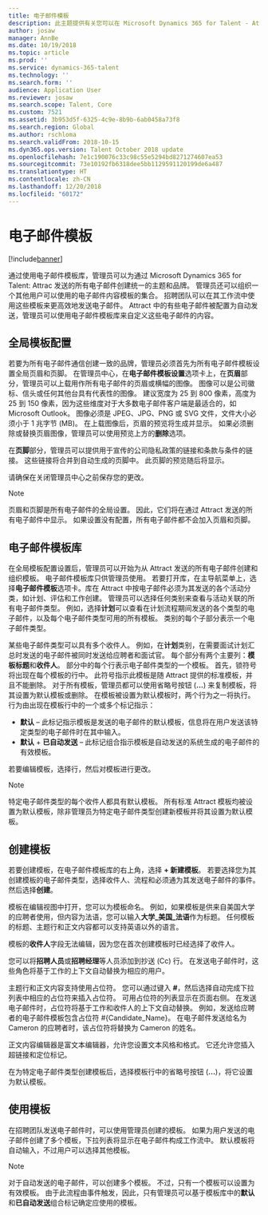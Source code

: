 ```yaml
---
title: 电子邮件模板
description: 此主题提供有关您可以在 Microsoft Dynamics 365 for Talent - Attract 中创建和使用的电子邮件模板的信息。
author: josaw
manager: AnnBe
ms.date: 10/19/2018
ms.topic: article
ms.prod: ''
ms.service: dynamics-365-talent
ms.technology: ''
ms.search.form: ''
audience: Application User
ms.reviewer: josaw
ms.search.scope: Talent, Core
ms.custom: 7521
ms.assetid: 3b953d5f-6325-4c9e-8b9b-6ab0458a73f8
ms.search.region: Global
ms.author: rschloma
ms.search.validFrom: 2018-10-15
ms.dyn365.ops.version: Talent October 2018 update
ms.openlocfilehash: 7e1c190076c33c98c55e5294bd8271274607ea53
ms.sourcegitcommit: 73e10192fb6318dee5bb1129591120199de6a487
ms.translationtype: HT
ms.contentlocale: zh-CN
ms.lasthandoff: 12/20/2018
ms.locfileid: "60172"
---
```

# <a name="email-templates"></a>电子邮件模板
[!include[banner](../includes/banner.md)]

通过使用电子邮件模板库，管理员可以为通过 Microsoft Dynamics 365 for Talent: Attrac 发送的所有电子邮件创建统一的主题和品牌。 管理员还可以组织一个其他用户可以使用的电子邮件内容模板的集合。 招聘团队可以在其工作流中使用这些模板来更高效地发送电子邮件。 Attract 中的有些电子邮件被配置为自动发送，管理员可以使用电子邮件模板库来自定义这些电子邮件的内容。

## <a name="global-template-configurations"></a>全局模板配置

若要为所有电子邮件通信创建一致的品牌，管理员必须首先为所有电子邮件模板设置全局页眉和页脚。 在管理员中心，在**电子邮件模板设置**选项卡上，在**页眉**部分，管理员可以上载用作所有电子邮件的页眉或横幅的图像。 图像可以是公司徽标、信头或任何其他台具有代表性的图像。 建议宽度为 25 到 800 像素，高度为 25 到 150 像素，因为这些维度对于大多数电子邮件客户端是最适合的，如 Microsoft Outlook。 图像必须是 JPEG、JPG、PNG 或 SVG 文件，文件大小必须小于 1 兆字节 (MB)。 在上载图像后，页眉的预览将生成并显示。 如果必须删除或替换页眉图像，管理员可以使用预览上方的**删除**选项。

在**页脚**部分，管理员可以提供用于宣传的公司隐私政策的链接和条款与条件的链接。 这些链接将合并到自动生成的页脚中。 此页脚的预览随后将显示。

请确保在关闭管理员中心之前保存您的更改。

> [!NOTE] 
> 页眉和页脚是所有电子邮件的全局设置。 因此，它们将在通过 Attract 发送的所有电子邮件中显示。 如果设置没有配置，所有电子邮件都不会加入页眉和页脚。

## <a name="email-template-library"></a>电子邮件模板库 

在全局模板配置设置后，管理员可以开始为从 Attract 发送的所有电子邮件创建和组织模板。 电子邮件模板库只供管理员使用。 若要打开库，在主导航菜单上，选择**电子邮件模板**选项卡。库在 Attract 中按电子邮件必须为其发送的各个活动分类，如计划、评估和工作创建。 管理员可以选择任何类别来查看与活动关联的所有电子邮件类型。 例如，选择**计划**可以查看在计划流程期间发送的各个类型的电子邮件，以及每个电子邮件类型可用的所有模板。 类别的每个子部分表示一个电子邮件类型。

某些电子邮件类型可以具有多个收件人。 例如，在**计划**类别，在需要面试计划汇总时发送的电子邮件被同时发送给应聘者和面试官。 每个部分有两个主要列：**模板标题**和**收件人**。 部分中的每个行表示电子邮件类型的一个模板。 首先，锁符号将出现在每个模板的行中。 此符号指示此模板是随 Attract 提供的标准模板，并且不能删除。 对于所有模板，管理员都可以使用省略号按钮 (**...**) 来复制模板，将其设置为默认模板或删除。 在模板被设置为默认模板时，两个行为之一将执行。 行为由出现在模板行中的一个或多个标记指示：

- **默认** – 此标记指示模板是发送的电子邮件的默认模板，信息将在用户发送该特定类型的电子邮件时在其中输入。
- **默认** + **已自动发送** – 此标记组合指示模板是自动发送的系统生成的电子邮件的有效模板。

若要编辑模板，选择行，然后对模板进行更改。

> [!NOTE]
> 特定电子邮件类型的每个收件人都具有默认模板。 所有标准 Attract 模板均被设置为默认模板，除非管理员为特定电子邮件类型创建新模板并将其设置为默认模板。

## <a name="create-a-template"></a>创建模板

若要创建模板，在电子邮件模板库的右上角，选择 **+ 新建模板**。 若要选择您为其创建模板的电子邮件类型，选择收件人、流程和必须通为其发送电子邮件的事件。 然后选择**创建**。

模板在编辑视图中打开，您可以为模板命名。 例如，如果模板是供来自美国大学的应聘者使用，但内容为法语，您可以输入**大学\_美国\_法语**作为标题。 任何模板的标题、主题行和正文内容都可以支持英语以外的语言。

模板的**收件人**字段无法编辑，因为您在首次创建模板时已经选择了收件人。

您可以将**招聘人员**或**招聘经理**等人员添加到抄送 (Cc) 行。 在发送电子邮件时，这些角色将基于工作的上下文自动替换为相应的用户。

主题行和正文内容支持使用占位符。 您可以通过键入 **\#**，然后选择自动完成下拉列表中相应的占位符来插入占位符。 可用占位符的列表显示在页面右侧。 在发送电子邮件时，占位符将基于工作和收件人的上下文自动替换。 例如，发送给应聘者的电子邮件模板包含占位符 \#{Candidate\_Name}。 在电子邮件发送给名为 Cameron 的应聘者时，该占位符将替换为 Cameron 的姓名。

正文内容编辑器是富文本编辑器，允许您设置文本风格和格式。 它还允许您插入超链接和定位标记。

在为特定电子邮件类型创建模板后，选择模板行中的省略号按钮 (**...**)，将它设置为默认模板。

## <a name="consume-templates"></a>使用模板

在招聘团队发送电子邮件时，可以使用管理员创建的模板。 如果为用户发送的电子邮件创建了多个模板，下拉列表将显示在电子邮件构成工作流中。 默认模板将自动输入，不过用户可以选择其他模板。

> [!NOTE] 
> 对于自动发送的电子邮件，可以创建多个模板。 不过，只有一个模板可以设置为有效模板。 由于此流程由事件触发，因此，只有管理员可以基于模板库中的**默认**和**已自动发送**组合标记确定应使用的模板。
